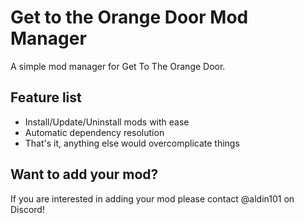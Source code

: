 # Get to the Orange Door Mod Manager

A simple mod manager for Get To The Orange Door.

## Feature list

- Install/Update/Uninstall mods with ease
- Automatic dependency resolution
- That's it, anything else would overcomplicate things

## Want to add your mod?

If you are interested in adding your mod please contact @aldin101 on Discord!